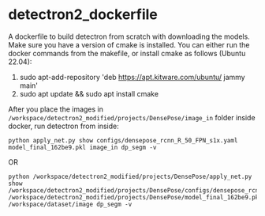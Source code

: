 # detectron2_dockerfile
A dockerfile to build detectron from scratch with downloading the models.
Make sure you have a version of cmake is installed. You can either run the docker commands from the makefile, or install cmake as follows (Ubuntu 22.04):
 1.  sudo apt-add-repository 'deb https://apt.kitware.com/ubuntu/ jammy main'
 2.  sudo apt update &&  sudo apt install cmake
 
After you place the images in `/workspace/detectron2_modified/projects/DensePose/image_in` folder inside docker, run detectron from inside:

    python apply_net.py show configs/densepose_rcnn_R_50_FPN_s1x.yaml  model_final_162be9.pkl image_in dp_segm -v
OR
  
    python /workspace/detectron2_modified/projects/DensePose/apply_net.py show /workspace/detectron2_modified/projects/DensePose/configs/densepose_rcnn_R_50_FPN_s1x.yaml  /workspace/detectron2_modified/projects/DensePose/model_final_162be9.pkl /workspace/dataset/image dp_segm -v
